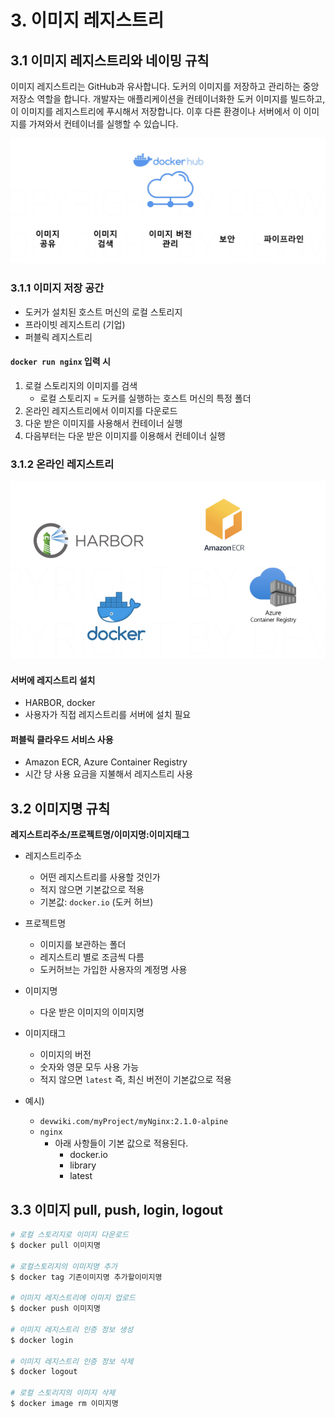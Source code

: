 # 3. 이미지 레지스트리
## 3.1 이미지 레지스트리와 네이밍 규칙
이미지 레지스트리는 GitHub과 유사합니다. 도커의 이미지를 저장하고 관리하는 중앙 저장소 역할을 합니다. 개발자는 애플리케이션을 컨테이너화한 도커 이미지를 빌드하고, 이 이미지를 레지스트리에 푸시해서 저장합니다. 이후 다른 환경이나 서버에서 이 이미지를 가져와서 컨테이너를 실행할 수 있습니다.

![이미지 레지스트리](/media/도구%20및%20환경/Docker/강의%20정리/데브위키/개발자를%20위한%20쉬운%20도커/이미지%20레지스트리.png)

### 3.1.1 이미지 저장 공간
- 도커가 설치된 호스트 머신의 로컬 스토리지
- 프라이빗 레지스트리 (기업)
- 퍼블릭 레지스트리

#### `docker run nginx` 입력 시
1. 로컬 스토리지의 이미지를 검색
	- 로컬 스토리지 = 도커를 실행하는 호스트 머신의 특정 폴더
2. 온라인 레지스트리에서 이미지를 다운로드
3. 다운 받은 이미지를 사용해서 컨테이너 실행
4. 다음부터는 다운 받은 이미지를 이용해서 컨테이너 실행

### 3.1.2 온라인 레지스트리
![온라인 이미지 레지스트리](/media/도구%20및%20환경/Docker/강의%20정리/데브위키/개발자를%20위한%20쉬운%20도커/온라인%20이미지%20레지스트리.png)
#### 서버에 레지스트리 설치
- HARBOR, docker
- 사용자가 직접 레지스트리를 서버에 설치 필요

#### 퍼블릭 클라우드 서비스 사용
- Amazon ECR, Azure Container Registry
- 시간 당 사용 요금을 지불해서 레지스트리 사용

## 3.2 이미지명 규칙
**레지스트리주소/프로젝트명/이미지명:이미지태그**
- 레지스트리주소
	- 어떤 레지스트리를 사용할 것인가
	- 적지 않으면 기본값으로 적용
	- 기본값: `docker.io` (도커 허브)
- 프로젝트명
	- 이미지를 보관하는 폴더
	- 레지스트리 별로 조금씩 다름
	- 도커허브는 가입한 사용자의 계정명 사용
- 이미지명
	- 다운 받은 이미지의 이미지명
- 이미지태그
	- 이미지의 버전
	- 숫자와 영문 모두 사용 가능
	- 적지 않으면 `latest` 즉, 최신 버전이 기본값으로 적용

- 예시)
	- `devwiki.com/myProject/myNginx:2.1.0-alpine`
	- `nginx`
		- 아래 사항들이 기본 값으로 적용된다.
			- docker.io
			- library
			- latest

## 3.3 이미지 pull, push, login, logout
```bash
# 로컬 스토리지로 이미지 다운로드
$ docker pull 이미지명

# 로컬스토리지의 이미지명 추가
$ docker tag 기존이미지명 추가할이미지명

# 이미지 레지스트리에 이미지 업로드
$ docker push 이미지명

# 이미지 레지스트리 인증 정보 생성
$ docker login

# 이미지 레지스트리 인증 정보 삭제
$ docker logout

# 로컬 스토리지의 이미지 삭제
$ docker image rm 이미지명
```